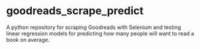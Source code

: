 # goodreads_scrape_predict
A python repository for scraping Goodreads with Selenium and testing linear regression models for predicting how many people will want to read a book on average.
